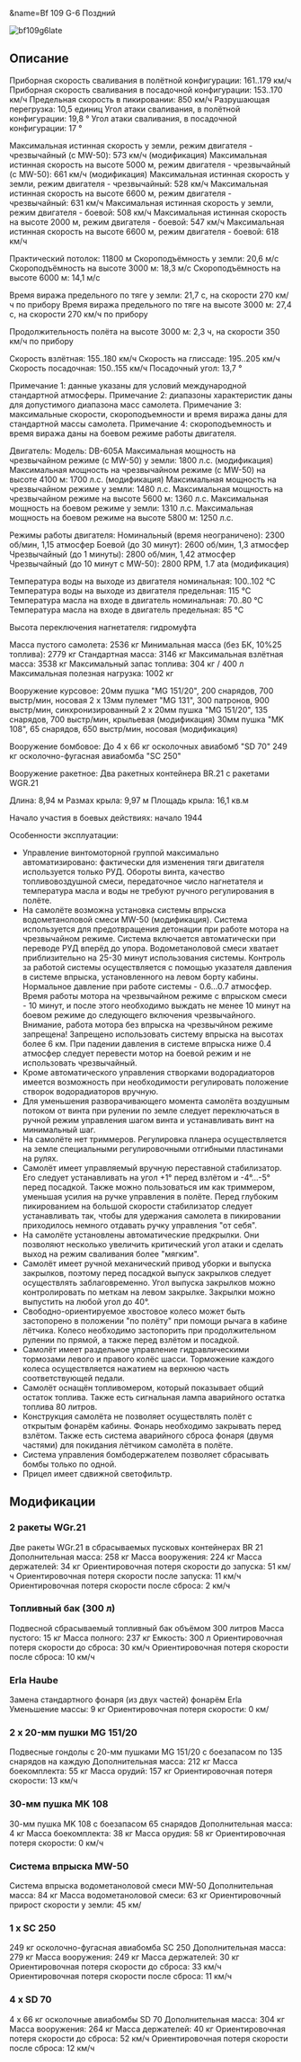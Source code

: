 &name=Bf 109 G-6 Поздний

![bf109g6late](../images/bf109g6late.png)

## Описание

Приборная скорость сваливания в полётной конфигурации: 161..179 км/ч
Приборная скорость сваливания в посадочной конфигурации: 153..170 км/ч
Предельная скорость в пикировании: 850 км/ч
Разрушающая перегрузка: 10,5 единиц
Угол атаки сваливания, в полётной конфигурации: 19,8 °
Угол атаки сваливания, в посадочной конфигурации: 17 °

Максимальная истинная скорость у земли, режим двигателя - чрезвычайный (с MW-50): 573 км/ч (модификация)
Максимальная истинная скорость на высоте 5000 м, режим двигателя - чрезвычайный (с MW-50): 661 км/ч (модификация)
Максимальная истинная скорость у земли, режим двигателя - чрезвычайный: 528 км/ч
Максимальная истинная скорость на высоте 6600 м, режим двигателя - чрезвычайный: 631 км/ч
Максимальная истинная скорость у земли, режим двигателя - боевой: 508 км/ч
Максимальная истинная скорость на высоте 2000 м, режим двигателя - боевой: 547 км/ч
Максимальная истинная скорость на высоте 6600 м, режим двигателя - боевой: 618 км/ч

Практический потолок: 11800 м
Скороподъёмность у земли: 20,6 м/с
Скороподъёмность на высоте 3000 м: 18,3 м/с
Скороподъёмность на высоте 6000 м: 14,1 м/с

Время виража предельного по тяге у земли: 21,7 с, на скорости 270 км/ч по прибору
Время виража предельного по тяге на высоте 3000 м: 27,4 с, на скорости 270 км/ч по прибору

Продолжительность полёта на высоте 3000 м: 2,3 ч, на скорости 350 км/ч по прибору

Скорость взлётная: 155..180 км/ч
Скорость на глиссаде: 195..205 км/ч
Скорость посадочная: 150..155 км/ч
Посадочный угол: 13,7 °

Примечание 1: данные указаны для условий международной стандартной атмосферы.
Примечание 2: диапазоны характеристик даны для допустимого диапазона масс самолета.
Примечание 3: максимальные скорости, скороподъемности и время виража даны для стандартной массы самолета.
Примечание 4: скороподъемность и время виража даны на боевом режиме работы двигателя.

Двигатель:
Модель: DB-605A
Максимальная мощность на чрезвычайном режиме (с MW-50) у земли: 1800 л.с. (модификация)
Максимальная мощность на чрезвычайном режиме (с MW-50) на высоте 4100 м: 1700 л.с. (модификация)
Максимальная мощность на чрезвычайном режиме у земли: 1480 л.с.
Максимальная мощность на чрезвычайном режиме на высоте 5600 м: 1360 л.с.
Максимальная мощность на боевом режиме у земли: 1310 л.с.
Максимальная мощность на боевом режиме на высоте 5800 м: 1250 л.с.

Режимы работы двигателя:
Номинальный (время неограничено): 2300 об/мин, 1,15 атмосфер
Боевой (до 30 минут): 2600 об/мин, 1,3 атмосфер
Чрезвычайный (до 1 минуты): 2800 об/мин, 1,42 атмосфер
Чрезвычайный (до 10 минут с MW-50): 2800 RPM, 1.7 ata (модификация)

Температура воды на выходе из двигателя номинальная: 100..102 °С
Температура воды на выходе из двигателя предельная: 115 °С
Температура масла на входе в двигатель номинальная: 70..80 °С
Температура масла на входе в двигатель предельная: 85 °С

Высота переключения нагнетателя: гидромуфта 

Масса пустого самолета: 2536 кг
Минимальная масса (без БК, 10%25 топлива): 2779 кг
Стандартная масса: 3146 кг
Максимальная взлётная масса: 3538 кг
Максимальный запас топлива: 304 кг / 400 л
Максимальная полезная нагрузка: 1002 кг

Вооружение курсовое:
20мм пушка "MG 151/20", 200 снарядов, 700 выстр/мин, носовая
2 x 13мм пулемет "MG 131", 300 патронов, 900 выстр/мин, синхронизированный
2 x 20мм пушка "MG 151/20", 135 снарядов, 700 выстр/мин, крыльевая (модификация)
30мм пушка "MK 108", 65 снарядов, 650 выстр/мин, носовая (модификация)

Вооружение бомбовое:
До 4 x 66 кг осколочных авиабомб "SD 70"
249 кг осколочно-фугасная авиабомба "SC 250"

Вооружение ракетное:
Два ракетных контейнера BR.21 с ракетами WGR.21

Длина: 8,94 м
Размах крыла: 9,97 м
Площадь крыла: 16,1 кв.м

Начало участия в боевых действиях: начало 1944

Особенности эксплуатации:
- Управление винтомоторной группой максимально автоматизировано: фактически для изменения тяги двигателя используется только РУД. Обороты винта, качество топливовоздушной смеси, передаточное число нагнетателя и температура масла и воды не требуют ручного регулирования в полёте.
- На самолёте возможна установка системы впрыска водометаноловой смеси MW-50 (модификация). Система используется для предотвращения детонации при работе мотора на чрезвычайном режиме. Система включается автоматически при переводе РУД вперёд до упора. Водометаноловой смеси хватает приблизительно на 25-30 минут использования системы. Контроль за работой системы осуществляется с помощью указателя давления в системе впрыска, установленного на левом борту кабины. Нормальное давление при работе системы - 0.6...0.7 атмосфер. Время работы мотора на чрезвычайном режиме с впрыском смеси - 10 минут, и после этого необходимо выждать не менее 10 минут на боевом режиме до следующего включения чрезвычайного. Внимание, работа мотора без впрыска на чрезвычйном режиме запрещена! Запрещено использовать систему впрыска на высотах более 6 км. При падении давления в системе впрыска ниже 0.4 атмосфер следует перевести мотор на боевой режим и не использовать чрезвычайный.
- Кроме автоматического управления створками водорадиаторов имеется возможность при необходимости регулировать положение створок водорадиаторов вручную.
- Для уменьшения разворачивающего момента самолёта воздушным потоком от винта при рулении по земле следует переключаться в ручной режим управления шагом винта и устанавливать винт на минимальный шаг.
- На самолёте нет триммеров. Регулировка планера осуществляется на земле специальными регулировочными отгибными пластинами на рулях.
- Самолёт имеет управляемый вручную переставной стабилизатор. Его следует устанавливать на угол +1° перед взлётом и -4°...-5° перед посадкой. Также можно пользоваться им как триммером, уменьшая усилия на ручке управления в полёте. Перед глубоким пикированием на большой скорости стабилизатор следует устанавливать так, чтобы для удержания самолета в пикировании приходилось немного отдавать ручку управления "от себя".
- На самолёте установлены автоматические предкрылки. Они позволяют несколько увеличить критический угол атаки и сделать выход на режим сваливания более "мягким".
- Самолёт имеет ручной механический привод уборки и выпуска закрылков, поэтому перед посадкой выпуск закрылков следует осуществлять заблаговременно. Угол выпуска закрылков можно контролировать по меткам на левом закрылке. Закрылки можно выпустить на любой угол до 40°.
- Свободно-ориентируемое хвостовое колесо может быть застопорено в положении "по полёту" при помощи рычага в кабине лётчика. Колесо необходимо застопорить при продолжительном рулении по прямой, а также перед взлётом и посадкой.
- Самолёт имеет раздельное управление гидравлическими тормозами левого и правого колёс шасси. Торможение каждого колеса осуществляется нажатием на верхнюю часть соответствующей педали.
- Самолёт оснащён топливомером, который показывает общий остаток топлива. Также есть сигнальная лампа аварийного остатка топлива 80 литров.
- Конструкция самолёта не позволяет осуществлять полёт с открытым фонарём кабины. Фонарь необходимо закрывать перед взлётом. Также есть система аварийного сброса фонаря (двумя частями) для покидания лётчиком самолёта в полёте.
- Система управления бомбодержателем позволяет сбрасывать бомбы только по одной.
- Прицел имеет сдвижной светофильтр.

## Модификации

### 2 ракеты WGr.21

 Две ракеты WGr.21 в сбрасываемых пусковых контейнерах BR 21
Дополнительная масса: 258 кг
Масса вооружения: 224 кг
Масса держателей: 34 кг
Ориентировочная потеря скорости до запуска: 51 км/ч
Ориентировочная потеря скорости после запуска: 11 км/ч
Ориентировочная потеря скорости после сброса: 2 км/ч
### Топливный бак (300 л)

Подвесной сбрасываемый топливный бак объёмом 300 литров
Масса пустого: 15 кг
Масса полного: 237 кг
Емкость: 300 л
Ориентировочная потеря скорости до сброса: 30 км/ч
Ориентировочная потеря скорости после сброса: 10 км/ч
### Erla Haube

Замена стандартного фонаря (из двух частей) фонарём Erla
Уменьшение массы: 9 кг
Ориентировочная потеря скорости: 0 км/
### 2 x 20-мм пушки MG 151/20

Подвесные гондолы с 20-мм пушками MG 151/20 с боезапасом по 135 снарядов на каждую
Дополнительная масса: 212 кг
Масса боекомплекта: 55 кг
Масса орудий: 157 кг
Ориентировочная потеря скорости: 13 км/ч
### 30-мм пушка MK 108

30-мм пушка MK 108 с боезапасом 65 снарядов
Дополнительная масса: 4 кг
Масса боекомплекта: 38 кг
Масса орудия: 58 кг
Ориентировочная потеря скорости: 0 км/ч
### Система впрыска MW-50

Система впрыска водометаноловой смеси MW-50
Дополнительная масса: 84 кг
Масса водометаноловой смеси: 63 кг
Ориентировочный прирост скорости у земли: 45 км/
### 1 x SC 250

249 кг осколочно-фугасная авиабомба SC 250
Дополнительная масса: 279 кг
Масса вооружения: 249 кг
Масса держателей: 30 кг
Ориентировочная потеря скорости до сброса: 33 км/ч
Ориентировочная потеря скорости после сброса: 11 км/ч
### 4 x SD 70

4 x 66 кг осколочные авиабомбы SD 70
Дополнительная масса: 304 кг
Масса вооружения: 264 кг
Масса держателей: 40 кг
Ориентировочная потеря скорости до сброса: 52 км/ч
Ориентировочная потеря скорости после сброса: 12 км/ч